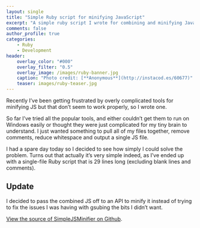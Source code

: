 ```yaml
---
layout: single
title: "Simple Ruby script for minifying JavaScript"
excerpt: "A simple ruby script I wrote for combining and minifying JavaScript files"
comments: false
author_profile: true
categories:
    - Ruby
    - Development
header:
    overlay_color: "#000"
    overlay_filter: "0.5"
    overlay_image: /images/ruby-banner.jpg
    caption: "Photo credit: [**Anonymous**](http://instacod.es/60677)"
    teaser: images/ruby-teaser.jpg
---
```


Recently I’ve been getting frustrated by overly complicated tools for
minifying JS but that don’t seem to work properly, so I wrote one.

So far I’ve tried all the popular tools, and either couldn’t get them to
run on Windows easily or thought they were just complicated for my tiny
brain to understand. I just wanted something to pull all of my files
together, remove comments, reduce whitespace and output a single JS
file.

I had a spare day today so I decided to see how simply I could solve the
problem. Turns out that actually it’s very simple indeed, as I’ve ended
up with a single-file Ruby script that is 29 lines long (excluding blank
lines and comments).

Update
------

I decided to pass the combined JS off to an API to minify it instead of
trying to fix the issues I was having with gsubing the bits I didn’t
want.

[View the source of SimpleJSMinifier on Github].

  [View the source of SimpleJSMinifier on Github]: https://github.com/SamuelTurner/SimpleJSMinifier
